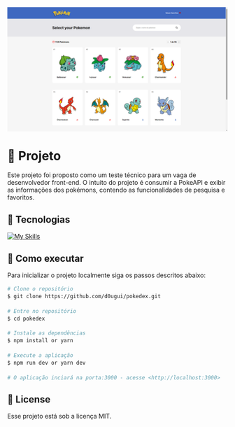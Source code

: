 <img align="center" src="src/assets/tela.png" alt="PokeDex">


# 📖 Projeto

Este projeto foi proposto como um teste técnico para um vaga de desenvolvedor front-end. O intuito do projeto é consumir a PokeAPI e exibir as informações dos pokémons, contendo as funcionalidades de pesquisa e favoritos.

## 🧪 Tecnologias

 [![My Skills](https://skillicons.dev/icons?i=react,styledcomponents,redux)](https://skillicons.dev)

## 🚀 Como executar

Para inicializar o projeto localmente siga os passos descritos abaixo:

```bash
# Clone o repositório
$ git clone https://github.com/d0ugui/pokedex.git

# Entre no repositório
$ cd pokedex

# Instale as dependências
$ npm install or yarn

# Execute a aplicação
$ npm run dev or yarn dev

# O aplicação inciará na porta:3000 - acesse <http://localhost:3000>
```

## 📝 License

Esse projeto está sob a licença MIT.
